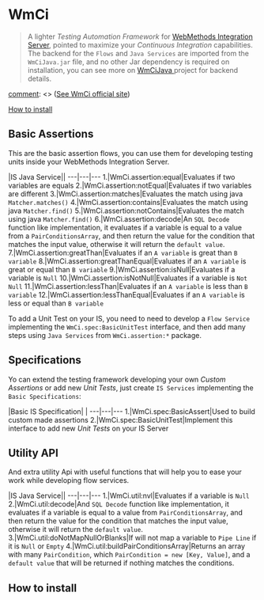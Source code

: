 # WmCi
> A lighter *Testing Automation Framework* for [WebMethods Integration Server](http://www.softwareag.com/corporate/products/webmethods_integration/integration/overview/default.asp), pointed to maximize your *Continuous Integration* capabilities. The backend for the `Flows` and `Java Services` are imported from the `WmCiJava.jar` file, and no other Jar dependency is required on installation, you can see more on [WmCiJava ](https://github.com/wm-ci/WmCiJava/tree/master) project for backend details.

[comment]: <> ([See WmCi official site](http://WmCi.io))

[How to install](#how-to-install)

## Basic Assertions
This are the basic assertion flows, you can use them for developing testing units inside your WebMethods Integration Server.

   |IS Java Service||
---|---|---
1.|WmCi.assertion:equal|Evaluates if two variables are equals
2.|WmCi.assertion:notEqual|Evaluates if two variables are different
3.|WmCi.assertion:matches|Evaluates the match using java `Matcher.matches()`
4.|WmCi.assertion:contains|Evaluates the match using java `Matcher.find()`
5.|WmCi.assertion:notContains|Evaluates the match using java `Matcher.find()`
6.|WmCi.assertion:decode|An `SQL Decode` function like implementation, it evaluates if a variable is equal to a value from a `PairConditionsArray`, and then return the value for the condition that matches the input value, otherwise it will return the `default value`.
7.|WmCi.assertion:greatThan|Evaluates if an `A variable` is great than `B variable`
8.|WmCi.assertion:greatThanEqual|Evaluates if an `A variable` is great or equal than `B variable`
9.|WmCi.assertion:isNull|Evaluates if a variable is `Null`
10.|WmCi.assertion:isNotNull|Evaluates if a variable is `Not Null`
11.|WmCi.assertion:lessThan|Evaluates if an `A variable` is less than `B variable`
12.|WmCi.assertion:lessThanEqual|Evaluates if an `A variable` is less or equal than `B variable`

To add a Unit Test on your IS, you need to need to develop a `Flow Service` implementing the `WmCi.spec:BasicUnitTest` interface, and then add many steps using `Java Services` from `WmCi.assertion:*` package.

## Specifications
Yo can extend the testing framework developing your own *Custom Assertions* or add new *Unit Tests*, just create `IS Services` implementing the `Basic Specifications`:

   |Basic IS Specification| |
---|---|---
1.|WmCi.spec:BasicAssert|Used to build custom made assertions
2.|WmCi.spec:BasicUnitTest|Implement this interface to add new *Unit Tests* on your IS Server


## Utility API
[comment]: <> (TODO:)
And extra utility Api with useful functions that will help you to ease your work while developing flow services.

   |IS Java Service||
---|---|---
1.|WmCi.util:nvl|Evaluates if a variable is `Null`
2.|WmCi.util:decode|And `SQL Decode` function like implementation, it evaluates if a variable is equal to a value from `PairConditionsArray`, and then return the value for the condition that matches the input value, otherwise it will return the `default value`.
3.|WmCi.util:doNotMapNullOrBlanks|If will not map a variable to `Pipe Line` if it is `Null` or `Empty`
4.|WmCi.util:buildPairConditionsArray|Returns an array with many `PairCondition`, which `PairCondition = new [Key, Value]`, and a `default value` that will be returned if nothing matches the conditions.


## How to install
[comment]: <> (TODO:)
